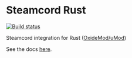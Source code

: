 # Steamcord Rust

[![Build status](https://ci.appveyor.com/api/projects/status/5uburw2vg969gqmd?svg=true)](https://ci.appveyor.com/project/jacobmstein/steamcord-rust)

Steamcord integration for Rust ([OxideMod/uMod](https://umod.org))

See the docs [here](https://steamcord.io/docs/rust-integration/).
